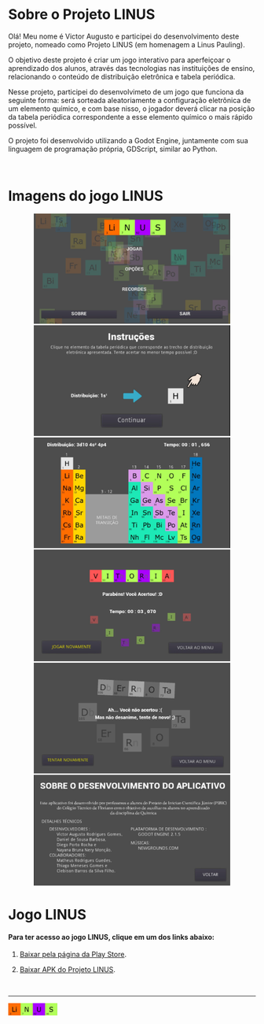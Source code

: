 # Sobre o Projeto LINUS

Olá! Meu nome é Victor Augusto e participei do desenvolvimento deste projeto, nomeado como Projeto LINUS (em homenagem a Linus Pauling).

O objetivo deste projeto é criar um jogo interativo para aperfeiçoar o aprendizado dos alunos, através das tecnologias nas instituições de ensino, relacionando o conteúdo de distribuição eletrônica e tabela periódica.

Nesse projeto, participei do desenvolvimeto de um jogo que funciona da seguinte forma: será sorteada aleatoriamente a configuração eletrônica de um elemento químico, e com base nisso, o jogador deverá clicar na posição da tabela periódica correspondente a esse elemento químico o mais rápido possível.

O projeto foi desenvolvido utilizando a Godot Engine, juntamente com sua linguagem de programação própria, GDScript, similar ao Python.

</br>

# Imagens do jogo LINUS

<div align="center">
<img src="https://github.com/VictorAugustoRodriguesGomes/Projeto_LINUS/blob/main/Imagem%20do%20projeto%20LINUS/img01.png" width="400"/>

<img src="https://github.com/VictorAugustoRodriguesGomes/Projeto_LINUS/blob/main/Imagem%20do%20projeto%20LINUS/img02.png" width="400"/>

<img src="https://github.com/VictorAugustoRodriguesGomes/Projeto_LINUS/blob/main/Imagem%20do%20projeto%20LINUS/img03.png" width="400"/>

<img src="https://github.com/VictorAugustoRodriguesGomes/Projeto_LINUS/blob/main/Imagem%20do%20projeto%20LINUS/img04.png" width="400"/>

<img src="https://github.com/VictorAugustoRodriguesGomes/Projeto_LINUS/blob/main/Imagem%20do%20projeto%20LINUS/img05.png" width="400"/>

<img src="https://github.com/VictorAugustoRodriguesGomes/Projeto_LINUS/blob/main/Imagem%20do%20projeto%20LINUS/img06.png" width="400"/>

</div>

# Jogo LINUS 
#### Para ter acesso ao jogo LINUS, clique em um dos links abaixo:
1. [Baixar pela página da Play Store](https://play.google.com/store/apps/details?id=br.ufpi.ctf.peia.linus&pli=1).

2. [Baixar APK do Projeto LINUS](https://github.com/VictorAugustoRodriguesGomes/Projeto_LINUS/tree/main/APK%20do%20projeto%20LINUS).

</br>

---------

<img src="https://github.com/VictorAugustoRodriguesGomes/Projeto_LINUS/blob/main/Imagem%20do%20projeto%20LINUS/img07.png" width="100"/>
